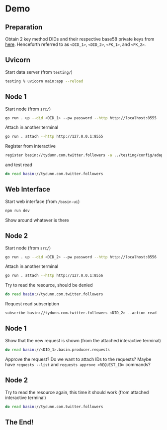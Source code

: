 # Demo

## Preparation

Obtain 2 key method DIDs and their respective base58 private keys from [here](https://did.key.transmute.industries/generate/ed25519). Henceforth referred to as `<DID_1>`, `<DID_2>`, `<PK_1>`, and `<PK_2>`.

## Uvicorn

Start data server (from `testing/`)
```bash
testing % uvicorn main:app --reload
```

## Node 1

Start node (from `src/`)
```bash
go run . up --did <DID_1> --pw password --http http://localhost:8555
```

Attach in another terminal
```bash
go run . attach --http http://127.0.0.1:8555
```

Register from interactive
```bash
register basin://tydunn.com.twitter.followers -a ../testing/config/adapter.json -p ../testing/config/permissions.yaml -s ../testing/config/schema.json
```

and test read
```bash
do read basin://tydunn.com.twitter.followers
```

## Web Interface

Start web interface (from `/basin-ui`)
```bash
npm run dev
```

Show around whatever is there

## Node 2

Start node (from `src/`)
```bash
go run . up --did <DID_2> --pw password --http http://localhost:8556
```

Attach in another terminal
```bash
go run . attach --http http://127.0.0.1:8556
```

Try to read the resource, should be denied
```bash
do read basin://tydunn.com.twitter.followers
```

Request read subscription
```bash
subscribe basin://tydunn.com.twitter.followers <DID_2> --action read
```

## Node 1

Show that the new request is shown (from the attached interactive terminal)
```bash
do read basin://<DID_1>.basin.producer.requests
```

Approve the request? Do we want to attach IDs to the requests? Maybe have `requests --list` and `requests approve <REQUEST_ID>` commands?

## Node 2

Try to read the resource again, this time it should work (from attached interactive terminal)

```bash
do read basin://tydunn.com.twitter.followers
```

## The End!